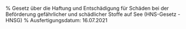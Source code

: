 % Gesetz über die Haftung und Entschädigung für Schäden bei der Beförderung gefährlicher und schädlicher Stoffe auf See  (HNS-Gesetz - HNSG)
% Ausfertigungsdatum: 16.07.2021
 